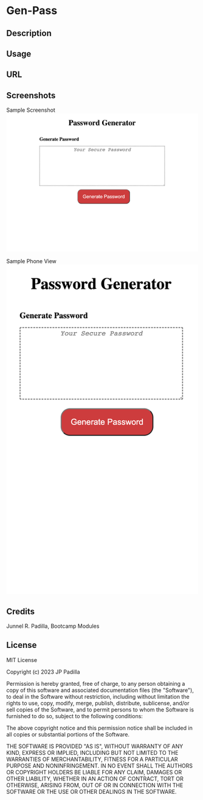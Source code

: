 # Gen-Pass

## Description

## Usage

## URL

## Screenshots

Sample Screenshot
<img src="./assets/images/sample-screenshot.png" />

Sample Phone View
<img src="./assets/images/sample-phone-view.png" />

## Credits

Junnel R. Padilla, Bootcamp Modules

## License

MIT License

Copyright (c) 2023 JP Padilla

Permission is hereby granted, free of charge, to any person obtaining a copy of this software and associated documentation files (the "Software"), to deal in the Software without restriction, including without limitation the rights to use, copy, modify, merge, publish, distribute, sublicense, and/or sell copies of the Software, and to permit persons to whom the Software is furnished to do so, subject to the following conditions:

The above copyright notice and this permission notice shall be included in all copies or substantial portions of the Software.

THE SOFTWARE IS PROVIDED "AS IS", WITHOUT WARRANTY OF ANY KIND, EXPRESS OR IMPLIED, INCLUDING BUT NOT LIMITED TO THE WARRANTIES OF MERCHANTABILITY, FITNESS FOR A PARTICULAR PURPOSE AND NONINFRINGEMENT. IN NO EVENT SHALL THE AUTHORS OR COPYRIGHT HOLDERS BE LIABLE FOR ANY CLAIM, DAMAGES OR OTHER LIABILITY, WHETHER IN AN ACTION OF CONTRACT, TORT OR OTHERWISE, ARISING FROM, OUT OF OR IN CONNECTION WITH THE SOFTWARE OR THE USE OR OTHER DEALINGS IN THE SOFTWARE.